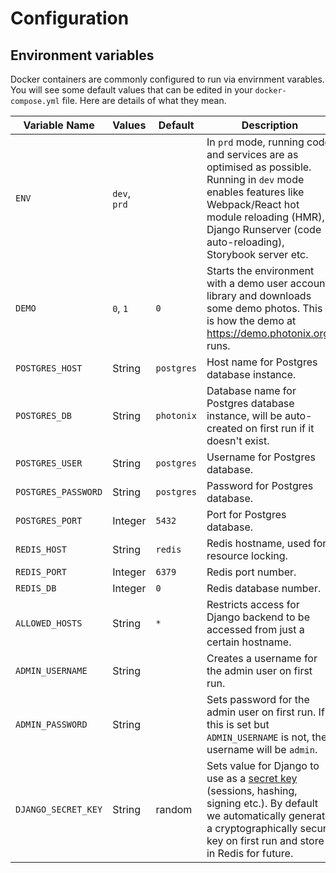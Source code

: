 # Configuration

## Environment variables

Docker containers are commonly configured to run via envirnment varables. You will see some default values that can be edited in your `docker-compose.yml` file. Here are details of what they mean.

| Variable Name       | Values        | Default    | Description  |
| ------------------- | ------------- | ---------- | ------------ |
| `ENV`               | `dev`, `prd`  |            | In `prd` mode, running code and services are as optimised as possible. Running in `dev` mode enables features like Webpack/React hot module reloading (HMR), Django Runserver (code auto-reloading), Storybook server etc. |
| `DEMO`              | `0`, `1`      | `0`        | Starts the environment with a demo user account, library and downloads some demo photos. This is how the demo at https://demo.photonix.org/ runs. |
| `POSTGRES_HOST`     | String        | `postgres` | Host name for Postgres database instance. |
| `POSTGRES_DB`       | String        | `photonix` | Database name for Postgres database instance, will be auto-created on first run if it doesn't exist. |
| `POSTGRES_USER`     | String        | `postgres` | Username for Postgres database. |
| `POSTGRES_PASSWORD` | String        | `postgres` | Password for Postgres database. |
| `POSTGRES_PORT`     | Integer       | `5432`     | Port for Postgres database. |
| `REDIS_HOST`        | String        | `redis`    | Redis hostname, used for resource locking. |
| `REDIS_PORT`        | Integer       | `6379`     | Redis port number. |
| `REDIS_DB`          | Integer       | `0`        | Redis database number. |
| `ALLOWED_HOSTS`     | String        | `*`        | Restricts access for Django backend to be accessed from just a certain hostname. |
| `ADMIN_USERNAME`    | String        |            | Creates a username for the admin user on first run. |
| `ADMIN_PASSWORD`    | String        |            | Sets password for the admin user on first run. If this is set but `ADMIN_USERNAME` is not, the username will be `admin`. |
| `DJANGO_SECRET_KEY` | String        | random     | Sets value for Django to use as a [secret key](https://docs.djangoproject.com/en/dev/ref/settings/#std:setting-SECRET_KEY) (sessions, hashing, signing etc.). By default we automatically generate a cryptographically secure key on first run and store it in Redis for future. |